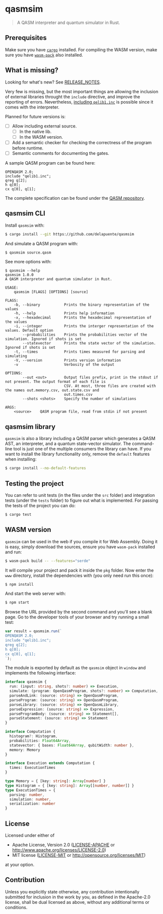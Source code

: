 # qasmsim
> A QASM interpreter and quantum simulator in Rust.

## Prerequisites

Make sure you have [`cargo`](https://doc.rust-lang.org/cargo/getting-started/installation.html) installed.
For compiling the WASM version, make sure you have [`wasm-pack`](https://rustwasm.github.io/wasm-pack/installer/)
also installed.

## What is missing?

Looking for what's new? See [RELEASE_NOTES](RELEASE_NOTES.md).

Very few is missing, but the most important things are allowing the inclusion
of external libraries throught the `include` directive, and improve the
reporting of errors. Nevertheless,
[including `qelib1.inc`](https://github.com/Qiskit/openqasm/blob/master/examples/generic/qelib1.inc) is possible since it comes with the interpreter.

Planned for future versions is:

 - [ ] Allow including external source.
   - [ ] In the native lib.
   - [ ] In the WASM version.
 - [ ] Add a semantic checker for checking the correctness of the program before runtime.
 - [ ] Semantic comments for documenting the gates.

A sample QASM program can be found here:

```qasm
OPENQASM 2.0;
include "qelib1.inc";
qreg q[2];
h q[0];
cx q[0], q[1];
```

The complete specification can be found under the [QASM repository](https://github.com/Qiskit/openqasm/blob/master/spec-human/).

## qasmsim CLI

Install `qasmsim` with:

```sh
$ cargo install --git https://github.com/delapuente/qasmsim
```

And simulate a QASM program with:

```sh
$ qasmsim source.qasm
```

See more options with:

```
$ qasmsim --help
qasmsim 1.0.0
A QASM interpreter and quantum simulator in Rust.

USAGE:
    qasmsim [FLAGS] [OPTIONS] [source]

FLAGS:
    -b, --binary           Prints the binary representation of the values
    -h, --help             Prints help information
    -x, --hexadecimal      Prints the hexadecimal representation of the values
    -i, --integer          Prints the interger representation of the values. Default option
        --probabilities    Prints the probabilities vector of the simulation. Ignored if shots is set
        --statevector      Prints the state vector of the simulation. Ignored if shots is set
    -t, --times            Prints times measured for parsing and simulating
    -V, --version          Prints version information
    -v                     Verbosity of the output

OPTIONS:
        --out <out>        Output files prefix, print in the stdout if not present. The output format of each file is
                           CSV. At most, three files are created with the names out.memory.csv, out.state.csv and
                           out.times.csv
        --shots <shots>    Specify the number of simulations

ARGS:
    <source>    QASM program file, read from stdin if not present
```

## qasmsim library

`qasmsim` is also a library including a QASM parser which generates a QASM AST,
an interpreter, and a quantum state-vector simulator. The command-line tool is
just one of the multiple consumers the library can have. If you want to install
the library functionality only, remove the `default` features when installing:

```sh
$ cargo install --no-default-features
```

## Testing the project

You can refer to unit tests (in the files under the `src` folder) and integration tests (under the `tests` folder) to figure out what is implemented. For passing the tests of the project you can do:

```sh
$ cargo test
```

## WASM version

`qasmsim` can be used in the web if you compile it for Web Assembly. Doing it is easy, simply download the sources, ensure you have `wasm-pack` installed and run:

```sh
$ wasm-pack build -- --features="serde"
```

It will compile your project and pack it inside the `pkg` folder. Now enter the `www` directory, install the dependencies with (you only need run this once):

```sh
$ npm install
```

And start the web server with:

```sh
$ npm start
```

Browse the URL provided by the second command and you'll see a blank page. Go to the developer tools of your browser and try running a small test:

```js
var result = qasmsim.run(`
OPENQASM 2.0;
include "qelib1.inc";
qreg q[2];
h q[0];
cx q[0], q[1];
`);
```

The module is exported by default as the `qasmsim` object in `window` and implements the following interface:

```ts
interface qasmsim {
  run: (input: string, shots?: number) => Execution,
  simulate: (program: OpenQasmProgram, shots?: number) => Computation,
  parseAndLink: (source: string) => OpenQasmProgram,
  parseProgram: (source: string) => OpenQasmProgram,
  parseLibrary: (source: string) => OpenQasmLibrary,
  parseExpression: (source: string) => Expression,
  parseProgramBody: (source: string) => Statement[],
  parseStatement: (source: string) => Statement
}

interface Computation {
  histogram?: Histogram,
  probabilities: Float64Array,
  statevector: { bases: Float64Array, qubitWidth: number },
  memory: Memory
}

interface Execution extends Computation {
  times: ExecutionTimes
}

type Memory = { [key: string]: Array[number] }
type Histogram = { [key: string]: Array[[number, number]] }
type ExecutionTimes = {
  parsing: number,
  simulation: number,
  serialization: number
}
```

## License

Licensed under either of

 * Apache License, Version 2.0
   ([LICENSE-APACHE] or http://www.apache.org/licenses/LICENSE-2.0)
 * MIT license
   ([LICENSE-MIT] or http://opensource.org/licenses/MIT)

at your option.

[LICENSE-APACHE]: LICENSE-APACHE.txt
[LICENSE-MIT]: LICENSE-MIT.txt

## Contribution

Unless you explicitly state otherwise, any contribution intentionally submitted
for inclusion in the work by you, as defined in the Apache-2.0 license, shall be
dual licensed as above, without any additional terms or conditions.
